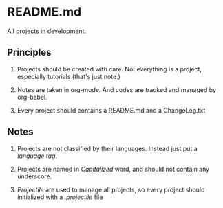 # README.md

All projects in development.

## Principles

1. Projects should be created with care. Not everything is a project, especially tutorials (that's just note.)

2. Notes are taken in org-mode. And codes are tracked and managed by org-babel.

3. Every project should contains a README.md and a ChangeLog.txt

## Notes

1. Projects are not classified by their languages. Instead just put a *language tag*.

2. Projects are named in _Capitalized_ word, and should not contain any underscore.

3. *Projectile* are used to manage all projects,  so every project should initialized with a _.projectile_ file
